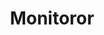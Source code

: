 ---
git: https://github.com/monitoror/monitoror
logohandle: monitoror
sort: monitoror
title: Monitoror
website: https://monitoror.com/
---